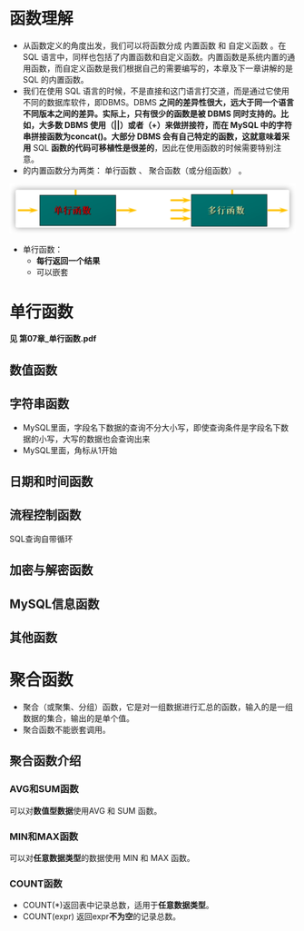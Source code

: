 #  函数理解

- 从函数定义的角度出发，我们可以将函数分成 内置函数 和 自定义函数 。在 SQL 语言中，同样也包括了内置函数和自定义函数。内置函数是系统内置的通用函数，而自定义函数是我们根据自己的需要编写的，本章及下一章讲解的是 SQL 的内置函数。
- 我们在使用 SQL 语言的时候，不是直接和这门语言打交道，而是通过它使用不同的数据库软件，即DBMS。DBMS **之间的差异性很大，远大于同一个语言不同版本之间的差异。**实际上，只有很少的函数是被 DBMS 同时支持的。比如，大多数 DBMS 使用（||）或者（+）来做拼接符，而在 MySQL 中的字符串拼接函数为concat()。大部分 DBMS 会有自己特定的函数，这就意味着**采用** SQL **函数的代码可移植性是很差的**，因此在使用函数的时候需要特别注意。
- 的内置函数分为两类： 单行函数 、 聚合函数（或分组函数） 。

![image-20220613000641387](Pic/image-20220613000641387.png)

- 单行函数：
  - **每行返回一个结果**
  - 可以嵌套

# 单行函数

**见 第07章_单行函数.pdf**

## 数值函数

## 字符串函数

- MySQL里面，字段名下数据的查询不分大小写，即使查询条件是字段名下数据的小写，大写的数据也会查询出来
- MySQL里面，角标从1开始

## 日期和时间函数

## 流程控制函数

SQL查询自带循环

## 加密与解密函数

## MySQL信息函数

## 其他函数

# 聚合函数

- 聚合（或聚集、分组）函数，它是对一组数据进行汇总的函数，输入的是一组数据的集合，输出的是单个值。
- 聚合函数不能嵌套调用。

## 聚合函数介绍

### AVG和SUM函数

可以对**数值型数据**使用AVG 和 SUM 函数。



### MIN和MAX函数

可以对**任意数据类型**的数据使用 MIN 和 MAX 函数。

### COUNT函数

- COUNT(*)返回表中记录总数，适用于**任意数据类型**。 
- COUNT(expr) 返回expr**不为空**的记录总数。